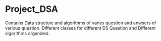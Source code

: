# Project_DSA

Contains Data structure and algorithms of varies question and anwsers of various question.
Different classes for different DS Question and Different algorithms organized.
